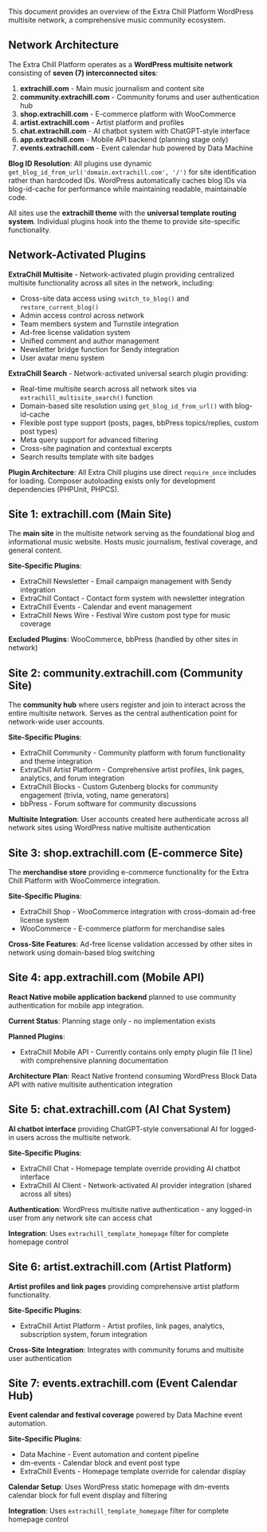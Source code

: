 This document provides an overview of the Extra Chill Platform WordPress multisite network, a comprehensive music community ecosystem.

## Network Architecture

The Extra Chill Platform operates as a **WordPress multisite network** consisting of **seven (7) interconnected sites**:

1. **extrachill.com** - Main music journalism and content site
2. **community.extrachill.com** - Community forums and user authentication hub
3. **shop.extrachill.com** - E-commerce platform with WooCommerce
4. **artist.extrachill.com** - Artist platform and profiles
5. **chat.extrachill.com** - AI chatbot system with ChatGPT-style interface
6. **app.extrachill.com** - Mobile API backend (planning stage only)
7. **events.extrachill.com** - Event calendar hub powered by Data Machine

**Blog ID Resolution**: All plugins use dynamic `get_blog_id_from_url('domain.extrachill.com', '/')` for site identification rather than hardcoded IDs. WordPress automatically caches blog IDs via blog-id-cache for performance while maintaining readable, maintainable code.

All sites use the **extrachill theme** with the **universal template routing system**. Individual plugins hook into the theme to provide site-specific functionality.

## Network-Activated Plugins

**ExtraChill Multisite** - Network-activated plugin providing centralized multisite functionality across all sites in the network, including:
- Cross-site data access using `switch_to_blog()` and `restore_current_blog()`
- Admin access control across network
- Team members system and Turnstile integration
- Ad-free license validation system
- Unified comment and author management
- Newsletter bridge function for Sendy integration
- User avatar menu system

**ExtraChill Search** - Network-activated universal search plugin providing:
- Real-time multisite search across all network sites via `extrachill_multisite_search()` function
- Domain-based site resolution using `get_blog_id_from_url()` with blog-id-cache
- Flexible post type support (posts, pages, bbPress topics/replies, custom post types)
- Meta query support for advanced filtering
- Cross-site pagination and contextual excerpts
- Search results template with site badges

**Plugin Architecture**: All Extra Chill plugins use direct `require_once` includes for loading. Composer autoloading exists only for development dependencies (PHPUnit, PHPCS).

## Site 1: extrachill.com (Main Site)

The **main site** in the multisite network serving as the foundational blog and informational music website. Hosts music journalism, festival coverage, and general content.

**Site-Specific Plugins**:
- ExtraChill Newsletter - Email campaign management with Sendy integration
- ExtraChill Contact - Contact form system with newsletter integration
- ExtraChill Events - Calendar and event management
- ExtraChill News Wire - Festival Wire custom post type for music coverage

**Excluded Plugins**: WooCommerce, bbPress (handled by other sites in network)

## Site 2: community.extrachill.com (Community Site)

The **community hub** where users register and join to interact across the entire multisite network. Serves as the central authentication point for network-wide user accounts.

**Site-Specific Plugins**:
- ExtraChill Community - Community platform with forum functionality and theme integration
- ExtraChill Artist Platform - Comprehensive artist profiles, link pages, analytics, and forum integration
- ExtraChill Blocks - Custom Gutenberg blocks for community engagement (trivia, voting, name generators)
- bbPress - Forum software for community discussions

**Multisite Integration**: User accounts created here authenticate across all network sites using WordPress native multisite authentication

## Site 3: shop.extrachill.com (E-commerce Site)

The **merchandise store** providing e-commerce functionality for the Extra Chill Platform with WooCommerce integration.

**Site-Specific Plugins**:
- ExtraChill Shop - WooCommerce integration with cross-domain ad-free license system
- WooCommerce - E-commerce platform for merchandise sales

**Cross-Site Features**: Ad-free license validation accessed by other sites in network using domain-based blog switching

## Site 4: app.extrachill.com (Mobile API)

**React Native mobile application backend** planned to use community authentication for mobile app integration.

**Current Status**: Planning stage only - no implementation exists

**Planned Plugins**:
- ExtraChill Mobile API - Currently contains only empty plugin file (1 line) with comprehensive planning documentation

**Architecture Plan**: React Native frontend consuming WordPress Block Data API with native multisite authentication integration

## Site 5: chat.extrachill.com (AI Chat System)

**AI chatbot interface** providing ChatGPT-style conversational AI for logged-in users across the multisite network.

**Site-Specific Plugins**:
- ExtraChill Chat - Homepage template override providing AI chatbot interface
- ExtraChill AI Client - Network-activated AI provider integration (shared across all sites)

**Authentication**: WordPress multisite native authentication - any logged-in user from any network site can access chat

**Integration**: Uses `extrachill_template_homepage` filter for complete homepage control

## Site 6: artist.extrachill.com (Artist Platform)

**Artist profiles and link pages** providing comprehensive artist platform functionality.

**Site-Specific Plugins**:
- ExtraChill Artist Platform - Artist profiles, link pages, analytics, subscription system, forum integration

**Cross-Site Integration**: Integrates with community forums and multisite user authentication

## Site 7: events.extrachill.com (Event Calendar Hub)

**Event calendar and festival coverage** powered by Data Machine event automation.

**Site-Specific Plugins**:
- Data Machine - Event automation and content pipeline
- dm-events - Calendar block and event post type
- ExtraChill Events - Homepage template override for calendar display

**Calendar Setup**: Uses WordPress static homepage with dm-events calendar block for full event display and filtering

**Integration**: Uses `extrachill_template_homepage` filter for complete homepage control